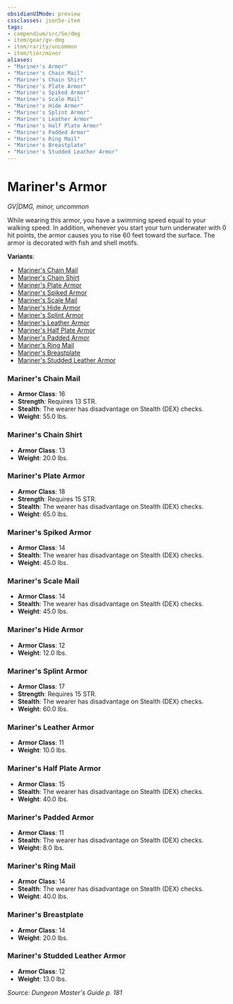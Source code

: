 ```yaml
---
obsidianUIMode: preview
cssclasses: json5e-item
tags:
- compendium/src/5e/dmg
- item/gear/gv-dmg
- item/rarity/uncommon
- item/tier/minor
aliases: 
- "Mariner's Armor"
- "Mariner's Chain Mail"
- "Mariner's Chain Shirt"
- "Mariner's Plate Armor"
- "Mariner's Spiked Armor"
- "Mariner's Scale Mail"
- "Mariner's Hide Armor"
- "Mariner's Splint Armor"
- "Mariner's Leather Armor"
- "Mariner's Half Plate Armor"
- "Mariner's Padded Armor"
- "Mariner's Ring Mail"
- "Mariner's Breastplate"
- "Mariner's Studded Leather Armor"
---
```

# Mariner's Armor
*GV|DMG, minor, uncommon*  


While wearing this armor, you have a swimming speed equal to your walking speed. In addition, whenever you start your turn underwater with 0 hit points, the armor causes you to rise 60 feet toward the surface. The armor is decorated with fish and shell motifs.

**Variants**:
- [Mariner's Chain Mail](#Mariner's%20Chain%20Mail)
- [Mariner's Chain Shirt](#Mariner's%20Chain%20Shirt)
- [Mariner's Plate Armor](#Mariner's%20Plate%20Armor)
- [Mariner's Spiked Armor](#Mariner's%20Spiked%20Armor)
- [Mariner's Scale Mail](#Mariner's%20Scale%20Mail)
- [Mariner's Hide Armor](#Mariner's%20Hide%20Armor)
- [Mariner's Splint Armor](#Mariner's%20Splint%20Armor)
- [Mariner's Leather Armor](#Mariner's%20Leather%20Armor)
- [Mariner's Half Plate Armor](#Mariner's%20Half%20Plate%20Armor)
- [Mariner's Padded Armor](#Mariner's%20Padded%20Armor)
- [Mariner's Ring Mail](#Mariner's%20Ring%20Mail)
- [Mariner's Breastplate](#Mariner's%20Breastplate)
- [Mariner's Studded Leather Armor](#Mariner's%20Studded%20Leather%20Armor)

### Mariner's Chain Mail

- **Armor Class**: 16
- **Strength**: Requires 13 STR.
- **Stealth**: The wearer has disadvantage on Stealth (DEX) checks.
- **Weight**: 55.0 lbs.

### Mariner's Chain Shirt

- **Armor Class**: 13
- **Weight**: 20.0 lbs.

### Mariner's Plate Armor

- **Armor Class**: 18
- **Strength**: Requires 15 STR.
- **Stealth**: The wearer has disadvantage on Stealth (DEX) checks.
- **Weight**: 65.0 lbs.

### Mariner's Spiked Armor

- **Armor Class**: 14
- **Stealth**: The wearer has disadvantage on Stealth (DEX) checks.
- **Weight**: 45.0 lbs.

### Mariner's Scale Mail

- **Armor Class**: 14
- **Stealth**: The wearer has disadvantage on Stealth (DEX) checks.
- **Weight**: 45.0 lbs.

### Mariner's Hide Armor

- **Armor Class**: 12
- **Weight**: 12.0 lbs.

### Mariner's Splint Armor

- **Armor Class**: 17
- **Strength**: Requires 15 STR.
- **Stealth**: The wearer has disadvantage on Stealth (DEX) checks.
- **Weight**: 60.0 lbs.

### Mariner's Leather Armor

- **Armor Class**: 11
- **Weight**: 10.0 lbs.

### Mariner's Half Plate Armor

- **Armor Class**: 15
- **Stealth**: The wearer has disadvantage on Stealth (DEX) checks.
- **Weight**: 40.0 lbs.

### Mariner's Padded Armor

- **Armor Class**: 11
- **Stealth**: The wearer has disadvantage on Stealth (DEX) checks.
- **Weight**: 8.0 lbs.

### Mariner's Ring Mail

- **Armor Class**: 14
- **Stealth**: The wearer has disadvantage on Stealth (DEX) checks.
- **Weight**: 40.0 lbs.

### Mariner's Breastplate

- **Armor Class**: 14
- **Weight**: 20.0 lbs.

### Mariner's Studded Leather Armor

- **Armor Class**: 12
- **Weight**: 13.0 lbs.


*Source: Dungeon Master's Guide p. 181*